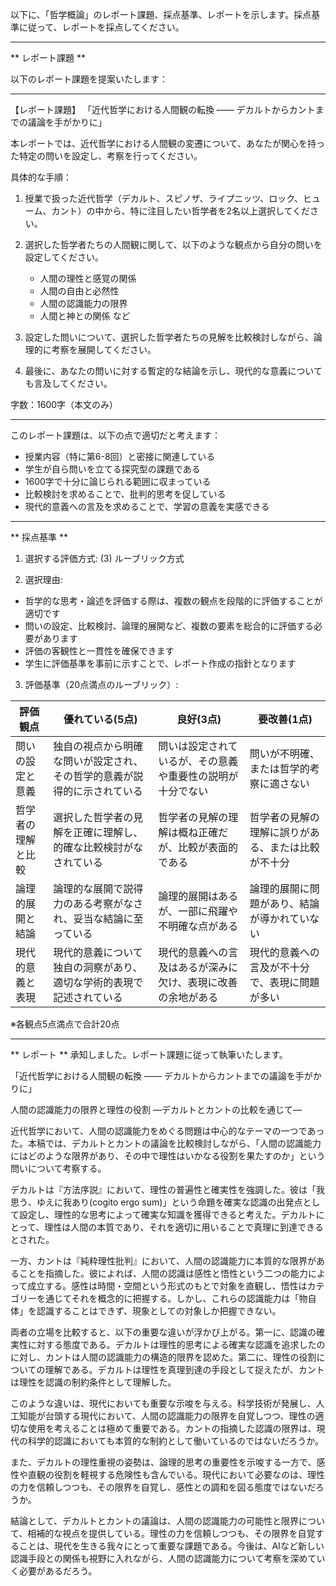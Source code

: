以下に、「哲学概論」のレポート課題、採点基準、レポートを示します。採点基準に従って、レポートを採点してください。

---------------------------------------
** レポート課題 **

以下のレポート課題を提案いたします：

---------------------------------------

【レポート課題】
「近代哲学における人間観の転換 ―― デカルトからカントまでの議論を手がかりに」

本レポートでは、近代哲学における人間観の変遷について、あなたが関心を持った特定の問いを設定し、考察を行ってください。

具体的な手順：

1. 授業で扱った近代哲学（デカルト、スピノザ、ライプニッツ、ロック、ヒューム、カント）の中から、特に注目したい哲学者を2名以上選択してください。

2. 選択した哲学者たちの人間観に関して、以下のような観点から自分の問いを設定してください。
   - 人間の理性と感覚の関係
   - 人間の自由と必然性
   - 人間の認識能力の限界
   - 人間と神との関係
   など

3. 設定した問いについて、選択した哲学者たちの見解を比較検討しながら、論理的に考察を展開してください。

4. 最後に、あなたの問いに対する暫定的な結論を示し、現代的な意義についても言及してください。

字数：1600字（本文のみ）

---------------------------------------

このレポート課題は、以下の点で適切だと考えます：

- 授業内容（特に第6-8回）と密接に関連している
- 学生が自ら問いを立てる探究型の課題である
- 1600字で十分に論じられる範囲に収まっている
- 比較検討を求めることで、批判的思考を促している
- 現代的意義への言及を求めることで、学習の意義を実感できる

---------------------------------------
** 採点基準 **

1. 選択する評価方式: (3) ルーブリック方式

2. 選択理由:
- 哲学的な思考・論述を評価する際は、複数の観点を段階的に評価することが適切です
- 問いの設定、比較検討、論理的展開など、複数の要素を総合的に評価する必要があります
- 評価の客観性と一貫性を確保できます
- 学生に評価基準を事前に示すことで、レポート作成の指針となります

3. 評価基準（20点満点のルーブリック）:

| 評価観点 | 優れている(5点) | 良好(3点) | 要改善(1点) |
|----------|----------------|-----------|------------|
| 問いの設定と意義 | 独自の視点から明確な問いが設定され、その哲学的意義が説得的に示されている | 問いは設定されているが、その意義や重要性の説明が十分でない | 問いが不明確、または哲学的考察に適さない |
| 哲学者の理解と比較 | 選択した哲学者の見解を正確に理解し、的確な比較検討がなされている | 哲学者の見解の理解は概ね正確だが、比較が表面的である | 哲学者の見解の理解に誤りがある、または比較が不十分 |
| 論理的展開と結論 | 論理的な展開で説得力のある考察がなされ、妥当な結論に至っている | 論理的展開はあるが、一部に飛躍や不明確な点がある | 論理的展開に問題があり、結論が導かれていない |
| 現代的意義と表現 | 現代的意義について独自の洞察があり、適切な学術的表現で記述されている | 現代的意義への言及はあるが深みに欠け、表現に改善の余地がある | 現代的意義への言及が不十分で、表現に問題が多い |

※各観点5点満点で合計20点

---------------------------------------
** レポート **
承知しました。レポート課題に従って執筆いたします。

「近代哲学における人間観の転換 ―― デカルトからカントまでの議論を手がかりに」

人間の認識能力の限界と理性の役割
―デカルトとカントの比較を通じて―

近代哲学において、人間の認識能力をめぐる問題は中心的なテーマの一つであった。本稿では、デカルトとカントの議論を比較検討しながら、「人間の認識能力にはどのような限界があり、その中で理性はいかなる役割を果たすのか」という問いについて考察する。

デカルトは『方法序説』において、理性の普遍性と確実性を強調した。彼は「我思う、ゆえに我あり(cogito ergo sum)」という命題を確実な認識の出発点として設定し、理性的な思考によって確実な知識を獲得できると考えた。デカルトにとって、理性は人間の本質であり、それを適切に用いることで真理に到達できるとされた。

一方、カントは『純粋理性批判』において、人間の認識能力に本質的な限界があることを指摘した。彼によれば、人間の認識は感性と悟性という二つの能力によって成立する。感性は時間・空間という形式のもとで対象を直観し、悟性はカテゴリーを通じてそれを概念的に把握する。しかし、これらの認識能力は「物自体」を認識することはできず、現象としての対象しか把握できない。

両者の立場を比較すると、以下の重要な違いが浮かび上がる。第一に、認識の確実性に対する態度である。デカルトは理性的思考による確実な認識を追求したのに対し、カントは人間の認識能力の構造的限界を認めた。第二に、理性の役割についての理解である。デカルトは理性を真理到達の手段として捉えたが、カントは理性を認識の制約条件として理解した。

このような違いは、現代においても重要な示唆を与える。科学技術が発展し、人工知能が台頭する現代において、人間の認識能力の限界を自覚しつつ、理性の適切な使用を考えることは極めて重要である。カントの指摘した認識の限界は、現代の科学的認識においても本質的な制約として働いているのではないだろうか。

また、デカルトの理性重視の姿勢は、論理的思考の重要性を示唆する一方で、感性や直観の役割を軽視する危険性も含んでいる。現代において必要なのは、理性の力を信頼しつつも、その限界を自覚し、感性との調和を図る態度ではないだろうか。

結論として、デカルトとカントの議論は、人間の認識能力の可能性と限界について、相補的な視点を提供している。理性の力を信頼しつつも、その限界を自覚することは、現代を生きる我々にとって重要な課題である。今後は、AIなど新しい認識手段との関係も視野に入れながら、人間の認識能力について考察を深めていく必要があるだろう。

